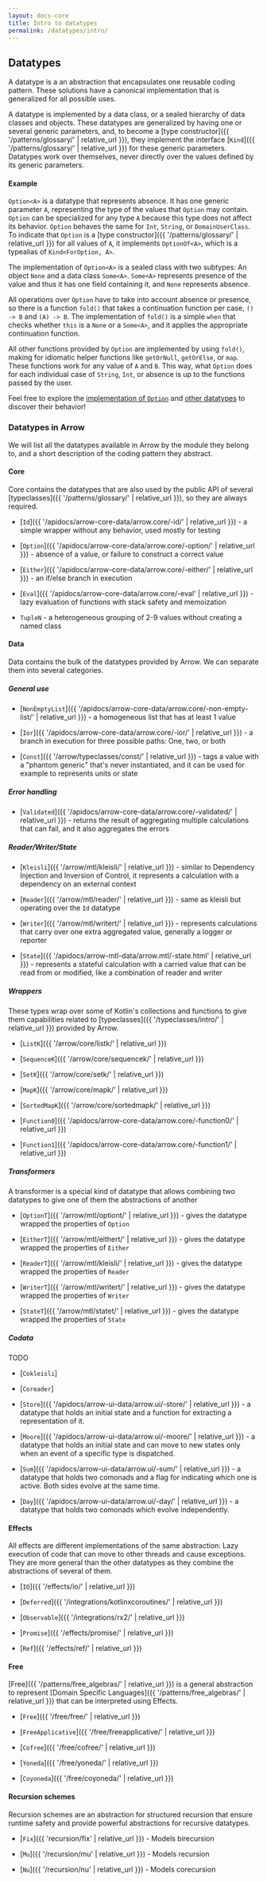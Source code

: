 ```yaml
---
layout: docs-core
title: Intro to datatypes
permalink: /datatypes/intro/
---
```


## Datatypes




A datatype is a an abstraction that encapsulates one reusable coding pattern.
These solutions have a canonical implementation that is generalized for all possible uses.

A datatype is implemented by a data class, or a sealed hierarchy of data classes and objects.
These datatypes are generalized by having one or several generic parameters,
and, to become a [type constructor]({{ '/patterns/glossary/' | relative_url }}), they implement the interface [`Kind`]({{ '/patterns/glossary/' | relative_url }}) for these generic parameters.
Datatypes work over themselves, never directly over the values defined by its generic parameters.

#### Example

`Option<A>` is a datatype that represents absence.
It has one generic parameter `A`, representing the type of the values that `Option` may contain.
`Option` can be specialized for any type `A` because this type does not affect its behavior.
`Option` behaves the same for `Int`, `String`, or `DomainUserClass`.
To indicate that `Option` is a [type constructor]({{ '/patterns/glossary/' | relative_url }}) for all values of `A`, it implements `OptionOf<A>`, which is a typealias of `Kind<ForOption, A>`.

The implementation of `Option<A>` is a sealed class with two subtypes: An object `None` and a data class `Some<A>`.
`Some<A>` represents presence of the value and thus it has one field containing it, and `None` represents absence.

All operations over `Option` have to take into account absence or presence,
so there is a function `fold()` that takes a continuation function per case, `() -> B` and `(A) -> B`.
The implementation of `fold()` is a simple `when` that checks whether `this` is a `None` or a `Some<A>`, and it applies the appropriate continuation function.

All other functions provided by `Option` are implemented by using `fold()`, making for idiomatic helper functions like `getOrNull`, `getOrElse`, or `map`. These functions work for any value of `A` and `B`. This way, what `Option` does for each individual case of `String`, `Int`, or absence is up to the functions passed by the user.

Feel free to explore the [implementation of `Option`](https://github.com/arrow-kt/arrow-core/blob/master/arrow-core/src/main/kotlin/arrow/core/extensions/option.kt) and [other datatypes](https://github.com/arrow-kt/arrow/tree/master/modules/core/arrow-core-data/src/main/kotlin/arrow/core) to discover their behavior!

### Datatypes in Arrow

We will list all the datatypes available in Arrow by the module they belong to, and a short description of the coding pattern they abstract.

#### Core

Core contains the datatypes that are also used by the public API of several [typeclasses]({{ '/patterns/glossary/' | relative_url }}),
so they are always required.

- [`Id`]({{ '/apidocs/arrow-core-data/arrow.core/-id/' | relative_url }}) - a simple wrapper without any behavior, used mostly for testing

- [`Option`]({{ '/apidocs/arrow-core-data/arrow.core/-option/' | relative_url }}) - absence of a value, or failure to construct a correct value

- [`Either`]({{ '/apidocs/arrow-core-data/arrow.core/-either/' | relative_url }}) - an if/else branch in execution

- [`Eval`]({{ '/apidocs/arrow-core-data/arrow.core/-eval' | relative_url }}) - lazy evaluation of functions with stack safety and memoization

- `TupleN` - a heterogeneous grouping of 2-9 values without creating a named class

#### Data

Data contains the bulk of the datatypes provided by Arrow. We can separate them into several categories.

##### General use

- [`NonEmptyList`]({{ '/apidocs/arrow-core-data/arrow.core/-non-empty-list/' | relative_url }}) - a homogeneous list that has at least 1 value

- [`Ior`]({{ '/apidocs/arrow-core-data/arrow.core/-ior/' | relative_url }}) - a branch in execution for three possible paths: One, two, or both

- [`Const`]({{ '/arrow/typeclasses/const/' | relative_url }}) - tags a value with a "phantom generic" that's never instantiated, and it can be used for example to represents units or state

##### Error handling

- [`Validated`]({{ '/apidocs/arrow-core-data/arrow.core/-validated/' | relative_url }}) - returns the result of aggregating multiple calculations that can fail, and it also aggregates the errors

##### Reader/Writer/State

- [`Kleisli`]({{ '/arrow/mtl/kleisli/' | relative_url }}) - similar to Dependency Injection and Inversion of Control, it represents a calculation with a dependency on an external context

- [`Reader`]({{ '/arrow/mtl/reader/' | relative_url }}) - same as kleisli but operating over the `Id` datatype

- [`Writer`]({{ '/arrow/mtl/writert/' | relative_url }}) - represents calculations that carry over one extra aggregated value, generally a logger or reporter

- [`State`]({{ '/apidocs/arrow-mtl-data/arrow.mtl/-state.html' | relative_url }}) - represents a stateful calculation with a carried value that can be read from or modified, like a combination of reader and writer

##### Wrappers

These types wrap over some of Kotlin's collections and functions to give them capabilities related to [typeclasses]({{ '/typeclasses/intro/' | relative_url }}) provided by Arrow.

- [`ListK`]({{ '/arrow/core/listk/' | relative_url }})

- [`SequenceK`]({{ '/arrow/core/sequencek/' | relative_url }})

- [`SetK`]({{ '/arrow/core/setk/' | relative_url }})

- [`MapK`]({{ '/arrow/core/mapk/' | relative_url }})

- [`SortedMapK`]({{ '/arrow/core/sortedmapk/' | relative_url }})

- [`Function0`]({{ '/apidocs/arrow-core-data/arrow.core/-function0/' | relative_url }})

- [`Function1`]({{ '/apidocs/arrow-core-data/arrow.core/-function1/' | relative_url }})

##### Transformers

A transformer is a special kind of datatype that allows combining two datatypes to give one of them the abstractions of another

- [`OptionT`]({{ '/arrow/mtl/optiont/' | relative_url }}) - gives the datatype wrapped the properties of `Option`

- [`EitherT`]({{ '/arrow/mtl/eithert/' | relative_url }}) - gives the datatype wrapped the properties of `Either`

- [`ReaderT`]({{ '/arrow/mtl/kleisli/' | relative_url }}) - gives the datatype wrapped the properties of `Reader`

- [`WriterT`]({{ '/arrow/mtl/writert/' | relative_url }}) - gives the datatype wrapped the properties of `Writer`

- [`StateT`]({{ '/arrow/mtl/statet/' | relative_url }}) - gives the datatype wrapped the properties of `State`


##### Codata

TODO

- [`Cokleisli`]

- [`Coreader`]

- [`Store`]({{ '/apidocs/arrow-ui-data/arrow.ui/-store/' | relative_url }}) - a datatype that holds an initial state and a function for extracting a representation of it.

- [`Moore`]({{ '/apidocs/arrow-ui-data/arrow.ui/-moore/' | relative_url }}) - a datatype that holds an initial state and can move to new states only when an event of a specific type is dispatched.

- [`Sum`]({{ '/apidocs/arrow-ui-data/arrow.ui/-sum/' | relative_url }}) - a datatype that holds two comonads and a flag for indicating which one is active. Both sides evolve at the same time.

- [`Day`]({{ '/apidocs/arrow-ui-data/arrow.ui/-day/' | relative_url }}) - a datatype that holds two comonads which evolve independently.

#### Effects

All effects are different implementations of the same abstraction: Lazy execution of code that can move to other threads and cause exceptions.
They are more general than the other datatypes as they combine the abstractions of several of them.

- [`IO`]({{ '/effects/io/' | relative_url }})

- [`Deferred`]({{ '/integrations/kotlinxcoroutines/' | relative_url }})

- [`Observable`]({{ '/integrations/rx2/' | relative_url }})

- [`Promise`]({{ '/effects/promise/' | relative_url }})

- [`Ref`]({{ '/effects/ref/' | relative_url }})

#### Free

[Free]({{ '/patterns/free_algebras/' | relative_url }}) is a general abstraction to represent [Domain Specific Languages]({{ '/patterns/free_algebras/' | relative_url }}) that can be interpreted using Effects.

- [`Free`]({{ '/free/free/' | relative_url }})

- [`FreeApplicative`]({{ '/free/freeapplicative/' | relative_url }})

- [`Cofree`]({{ '/free/cofree/' | relative_url }})

- [`Yoneda`]({{ '/free/yoneda/' | relative_url }})

- [`Coyoneda`]({{ '/free/coyoneda/' | relative_url }})

#### Recursion schemes

Recursion schemes are an abstraction for structured recursion that ensure runtime safety and provide powerful abstractions for recursive datatypes.

- [`Fix`]({{ 'recursion/fix' | relative_url }}) - Models birecursion

- [`Mu`]({{ '/recursion/mu' | relative_url }}) - Models recursion

- [`Nu`]({{ '/recursion/nu' | relative_url }}) - Models corecursion
